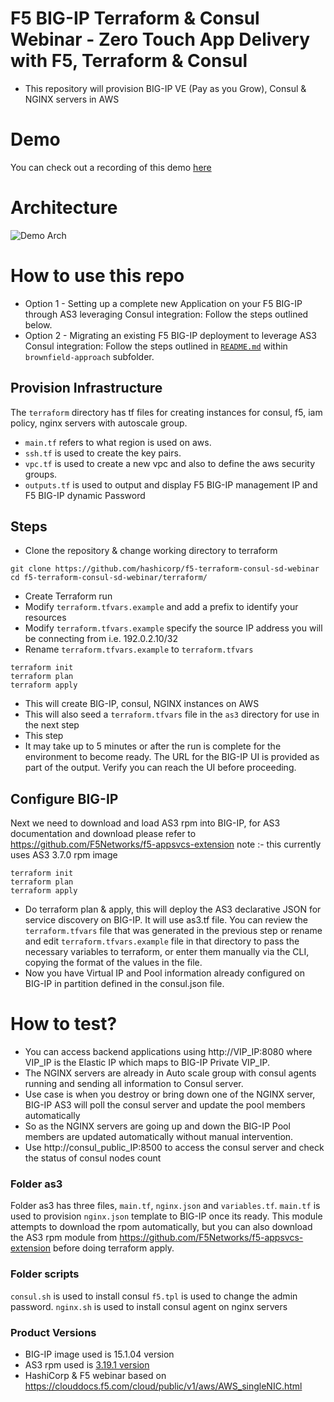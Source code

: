 # F5 BIG-IP Terraform & Consul Webinar - Zero Touch App Delivery with F5, Terraform & Consul
- This repository will provision BIG-IP VE (Pay as you Grow), Consul & NGINX servers in AWS

# Demo
You can check out a recording of this demo [here](https://youtu.be/rVTgTXpiopc?t=1489)

# Architecture
![Demo Arch](assets/f5_arch.png)

# How to use this repo

- Option 1 - Setting up a complete new Application on your F5 BIG-IP through AS3 leveraging Consul integration: Follow the steps outlined below.
- Option 2 - Migrating an existing F5 BIG-IP deployment to leverage AS3 Consul integration: Follow the steps outlined in [`README.md`](brownfield-approach/README.md) within `brownfield-approach` subfolder.

## Provision Infrastructure

The `terraform` directory has tf files for creating instances for consul, f5, iam policy, nginx servers with autoscale group.

- `main.tf` refers to what region is used on aws.
- `ssh.tf` is used to create the key pairs.
- `vpc.tf` is used to create a new vpc and also to define the aws security groups.
- `outputs.tf` is used to output and display F5 BIG-IP management IP and F5 BIG-IP dynamic Password


## Steps 
- Clone the repository & change working directory to terraform
```
git clone https://github.com/hashicorp/f5-terraform-consul-sd-webinar
cd f5-terraform-consul-sd-webinar/terraform/
```
- Create Terraform run
- Modify `terraform.tfvars.example` and add a prefix to identify your resources
- Modify `terraform.tfvars.example` specify the source IP address you will be connecting from i.e. 192.0.2.10/32 
- Rename `terraform.tfvars.example` to `terraform.tfvars`

```
terraform init
terraform plan
terraform apply
```

  - This will create BIG-IP, consul, NGINX instances on AWS
  - This will also seed a `terraform.tfvars` file in the `as3` directory for use in the next step
  - This step
  - It may take up to 5 minutes or after the run is complete for the environment to become ready. The URL for the BIG-IP UI is provided as part of the output.  Verify you can reach the UI before proceeding.


## Configure BIG-IP


Next we need to download and load AS3 rpm into BIG-IP, for AS3 documentation and download please refer to https://github.com/F5Networks/f5-appsvcs-extension  note :- this currently uses AS3 3.7.0 rpm image

```
terraform init
terraform plan
terraform apply
```

- Do terraform plan & apply, this will deploy the AS3 declarative JSON for service discovery on BIG-IP. It will use as3.tf file. You can review the `terraform.tfvars` file that was generated in the previous step or rename and edit `terraform.tfvars.example` file in that directory to pass the necessary variables to terraform, or enter them manually via the CLI, copying the format of the values in the file.
- Now you have Virtual IP and Pool information already configured on BIG-IP in partition defined in the consul.json file.

# How to test?
- You can access backend applications using http://VIP_IP:8080 where VIP_IP is the Elastic IP which maps to BIG-IP Private VIP_IP.
- The NGINX servers are already in Auto scale group with consul agents running and sending all information to Consul server.
- Use case is when you destroy or bring down  one of the NGINX server, BIG-IP AS3 will poll the consul server and update the pool members automatically
- So as the NGINX servers are going up and down the BIG-IP Pool members are updated automatically without manual intervention.  
- Use http://consul_public_IP:8500 to access the consul server and check the status of consul nodes count

### Folder as3
Folder as3 has three files, `main.tf`, `nginx.json` and `variables.tf`. `main.tf` is used to provision `nginx.json` template to BIG-IP once its ready.
This module attempts to download the rpom automatically, but you can also download the AS3 rpm module from https://github.com/F5Networks/f5-appsvcs-extension before doing terraform apply.

### Folder scripts
`consul.sh` is used to install consul
`f5.tpl` is used to change the admin password.
`nginx.sh` is used to install consul agent on nginx servers


### Product Versions
- BIG-IP image used is 15.1.04 version
- AS3 rpm used is [3.19.1 version](https://github.com/F5Networks/f5-appsvcs-extension/releases/download/v3.19.1/f5-appsvcs-3.19.1-1.noarch.rpm)
- HashiCorp & F5 webinar based on https://clouddocs.f5.com/cloud/public/v1/aws/AWS_singleNIC.html
